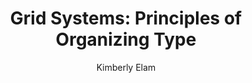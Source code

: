 ---
title: "Grid Systems: Principles of Organizing Type"
author: "Kimberly Elam"
isbn: "1568984650"
isbn13: "9781568984650"
rating: "3"
publisher: "Princeton Architectural Press"
pages: "112"
publishYear: "2004"
read: ""
goodreads_id: "350964"
---